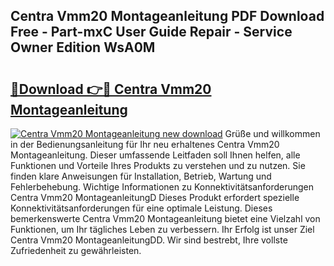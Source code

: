 ## Centra Vmm20 Montageanleitung PDF Download Free - Part-mxC User Guide Repair - Service Owner Edition WsA0M

# <h2><a href="http://df8y0q.blite.top/?on=Centra+Vmm20+Montageanleitung">🔗Download 👉🔴 Centra Vmm20 Montageanleitung</a></h2>

[![Centra Vmm20 Montageanleitung new download](https://i.imgur.com/lujVjoI.png)](http://df8y0q.blite.top/?on=Centra+Vmm20+Montageanleitung)
Grüße und willkommen in der Bedienungsanleitung für Ihr neu erhaltenes Centra Vmm20 Montageanleitung. Dieser umfassende Leitfaden soll Ihnen helfen, alle Funktionen und Vorteile Ihres Produkts zu verstehen und zu nutzen. Sie finden klare Anweisungen für Installation, Betrieb, Wartung und Fehlerbehebung. Wichtige Informationen zu Konnektivitätsanforderungen Centra Vmm20 MontageanleitungD Dieses Produkt erfordert spezielle Konnektivitätsanforderungen für eine optimale Leistung. Dieses bemerkenswerte Centra Vmm20 Montageanleitung bietet eine Vielzahl von Funktionen, um Ihr tägliches Leben zu verbessern. Ihr Erfolg ist unser Ziel Centra Vmm20 MontageanleitungDD. Wir sind bestrebt, Ihre vollste Zufriedenheit zu gewährleisten.
